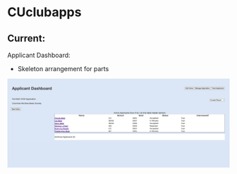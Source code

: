 # CUclubapps

## Current:

Applicant Dashboard:
- Skeleton arrangement for parts

![Progress](progress.png)
